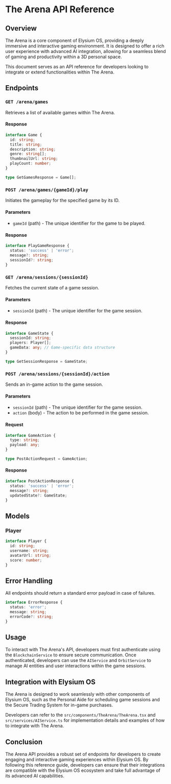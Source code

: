 # The Arena API Reference

## Overview

The Arena is a core component of Elysium OS, providing a deeply immersive and interactive gaming environment. It is designed to offer a rich user experience with advanced AI integration, allowing for a seamless blend of gaming and productivity within a 3D personal space.

This document serves as an API reference for developers looking to integrate or extend functionalities within The Arena.

## Endpoints

### `GET /arena/games`

Retrieves a list of available games within The Arena.

#### Response

```typescript
interface Game {
  id: string;
  title: string;
  description: string;
  genre: string[];
  thumbnailUrl: string;
  playCount: number;
}

type GetGamesResponse = Game[];
```

### `POST /arena/games/{gameId}/play`

Initiates the gameplay for the specified game by its ID.

#### Parameters

- `gameId` (path) - The unique identifier for the game to be played.

#### Response

```typescript
interface PlayGameResponse {
  status: 'success' | 'error';
  message?: string;
  sessionId?: string;
}
```

### `GET /arena/sessions/{sessionId}`

Fetches the current state of a game session.

#### Parameters

- `sessionId` (path) - The unique identifier for the game session.

#### Response

```typescript
interface GameState {
  sessionId: string;
  players: Player[];
  gameData: any; // Game-specific data structure
}

type GetSessionResponse = GameState;
```

### `POST /arena/sessions/{sessionId}/action`

Sends an in-game action to the game session.

#### Parameters

- `sessionId` (path) - The unique identifier for the game session.
- `action` (body) - The action to be performed in the game session.

#### Request

```typescript
interface GameAction {
  type: string;
  payload: any;
}

type PostActionRequest = GameAction;
```

#### Response

```typescript
interface PostActionResponse {
  status: 'success' | 'error';
  message?: string;
  updatedState?: GameState;
}
```

## Models

### Player

```typescript
interface Player {
  id: string;
  username: string;
  avatarUrl: string;
  score: number;
}
```

## Error Handling

All endpoints should return a standard error payload in case of failures.

```typescript
interface ErrorResponse {
  status: 'error';
  message: string;
  errorCode?: string;
}
```

## Usage

To interact with The Arena's API, developers must first authenticate using the `BlockchainService` to ensure secure communication. Once authenticated, developers can use the `AIService` and `OrbitService` to manage AI entities and user interactions within the game sessions.

## Integration with Elysium OS

The Arena is designed to work seamlessly with other components of Elysium OS, such as the Personal Aide for scheduling game sessions and the Secure Trading System for in-game purchases.

Developers can refer to the `src/components/TheArena/TheArena.tsx` and `src/services/AIService.ts` for implementation details and examples of how to integrate with The Arena.

## Conclusion

The Arena API provides a robust set of endpoints for developers to create engaging and interactive gaming experiences within Elysium OS. By following this reference guide, developers can ensure that their integrations are compatible with the Elysium OS ecosystem and take full advantage of its advanced AI capabilities.